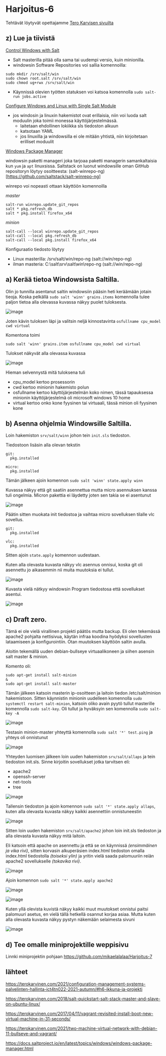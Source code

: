 # Harjoitus-6


Tehtävät löytyvät opettajamme [Tero Karvisen sivuilta](https://terokarvinen.com/2021/configuration-management-systems-palvelinten-hallinta-ict4tn022-2021-autumn/#h6-ikkuna-ja-projekti)

## z) Lue ja tiivistä 

[Control Windows with Salt](https://terokarvinen.com/2018/control-windows-with-salt/)

* Salt masterilla pitää olla sama tai uudempi versio, kuin minionilla.
*  windowsin Software Repositories voi sallia komennoilla:
 ```
sudo mkdir /srv/salt/win
sudo chown root.salt /srv/salt/win
sudo chmod ug+rwx /srv/salt/win
 ```
 * Käynnissä olevien työtten statuksen voi katsoa komennolla `sudo salt-run jobs.active`


[Configure Windows and Linux with Single Salt Module](https://terokarvinen.com/2018/configure-windows-and-linux-with-salt-jinja-if-else-and-grains/)

* jos windosin ja linuxin hakemistot ovat erillaisia, niin voi luoda salt moduulin joka toimii monessa käyttöjärjestelmässä. 
  * laitetaan ehdollinen lokiikka sls tiedoston alkuun
  * katsotaan YAML 
  * jos linuxilla ja windowsilla ei ole mitään yhtistä, niin kirjoitetaan erilliset moduulit

[Windows Package Manager](https://docs.saltproject.io/en/latest/topics/windows/windows-package-manager.html)

windowsin paketti manageri joka tarjoaa paketti managerin samankaltaisia kun `yum` ja `apt` linuxsissa. Saltstack on luonut windowsille oman GitHub repositoryn löytyy osoitteesta: (salt-winrepo-ng)[https://github.com/saltstack/salt-winrepo-ng]

winrepo voi nopeasti ottaan käyttöön komennoilla

*master*

```
salt-run winrepo.update_git_repos
salt * pkg.refresh_db
salt * pkg.install firefox_x64
```

*minion*

```
salt-call --local winrepo.update_git_repos
salt-call --local pkg.refresh_db
salt-call --local pkg.install firefox_x64
```
Konfiguraatio tiedosto löytyy

* Linux masterilla: /srv/salt/win/repo-ng (salt://win/repo-ng)
* ilman masteria: C:\salt\srv\salt\win\repo-ng (salt://win/repo-ng)

## a) Kerää tietoa Windowsista Saltilla.

Olin jo tunnilla asentanut saltin windowsiin pääsin heti keräämään jotain tieoja. Koska pelkällä `sudo salt 'winn' grains.items` komennolla tulee paljon tietoa alla olevassa kuvassa näkyy puolet tuloksesta.  

![image](https://user-images.githubusercontent.com/93308960/144883071-67be5556-e68d-4383-8398-dba029144cfa.png)

Joten kävin tuloksen läpi ja valitsin neljä kinnostavinta `osfullname cpu_model cwd virtual`

Komentona toimi 
```
sudo salt 'winn' grains.item osfullname cpu_model cwd virtual

```

Tulokset näkyvät alla olevassa kuvassa 

![image](https://user-images.githubusercontent.com/93308960/144847916-b0705c3f-541a-4741-83a8-376de7687f13.png)

Hieman selvennystä mitä tuloksena tuli

* cpu_model kertoo prosessorin 
* cwd kertoo minionin hakemisto polun
* osfullname kertoo käyttöjärjestelmän koko nimen, tässä tapauksessa minionin käyttöjärjestelmä oli microsoft windows 10 home
* virtual kertoo onko kone fyysinen tai virtuaali, tässä minion oli fyysinen kone


## b) Asenna ohjelmia Windowsille Saltilla.

Loin hakemiston `srv/salt/winn` johon tein `init.sls` tiedoston. 

Tiedostoon lisäsin alla olevan tekstin
 
```
git:
  pkg.installed

micro:
  pkg.installed
```
Tämän jälkeen ajoin komennon `sudo salt 'winn' state.apply winn`

Kuvassa näkyy että git saatiin asennettua mutta micro asennuksen kanssa tuli ongelmia.
Micron pakettia ei läydetty joten sen takia se ei asentunut

![image](https://user-images.githubusercontent.com/93308960/144851126-1043e979-4199-4119-b164-fac40da6b75e.png)

Päätin sitten muokata init tiedostoa ja vaihtaa micro sovelluksen tilalle vlc sovellus.

```
git:
  pkg.installed

vlc:
  pkg.installed
```
Sitten ajoin `state.apply` komennon uudestaan.

Kuten alla olevasta kuvasta näkyy vlc asennus onnisui, koska git oli asennettu jo aikasemmin nii muita muutoksia ei tullut.

![image](https://user-images.githubusercontent.com/93308960/144857886-c98349e8-fe63-47be-9e0d-e2bb51379906.png)


Kuvasta vielä nätkyy windowsin Program tiedostosa että sovellukset asentui.

![image](https://user-images.githubusercontent.com/93308960/144862133-4e6d2ebb-a833-43c7-9bea-c8c6f07861c7.png)


## c) Draft zero.

Tämä ei ole vielä virallinen projekti päätös mutta backup. Eli olen tekemässä apache2 pohjalta nettisivua, käytän infraa koodina hyödyksi sovellusten lataamiseen ja konfigurointiin. Otan muutoksen käyttöön saltin avulla.

Aloitin tekemällä uuden debian-bullseye virtuaalikoneen ja siihen asensin salt master & minion. 

Komento oli:
```
sudo apt-get install salt-minion
&
sudo apt-get install salt-master
```
Tämän jälkeen katsoin masterin ip-osoitteen ja laitoin tiedon /etc/salt/minion hakemistoon. Sitten käynnistin minionin uudelleen komennolla `sudo systemctl restart salt-minion`, katsoin oliko avain pyytö tullut masterille komennolla `sudo salt-key`. Oli tullut ja hyväksyin sen komennolla `sudo salt-key -A`

![image](https://user-images.githubusercontent.com/93308960/145073179-507690d1-0e4e-472a-89a0-720d8f8b4c75.png)

Testasin minion-master yhteyttä komennolla `sudo salt '*' test.ping`  ja yhteys oli onnistunut

![image](https://user-images.githubusercontent.com/93308960/145073234-08c90899-a67e-48e0-9684-c31bed3e3e39.png)

Yhteyden luomisen jälkeen loin uuden hakemiston `srv/salt/allaps` ja tein tiedoston init.sls. Sinne kirjoitin sovellukset jotka tarvitsen eli:

* apache2
* openssh-server
* net-tools
* tree

![image](https://user-images.githubusercontent.com/93308960/145077502-2dee1508-c5d1-4b35-91e7-cec7417ab598.png)

Tallensin tiedoston ja ajoin komennon `sudo salt '*' state.apply allaps`, kuten alla olevasta kuvasta näkyy kaikki asennettiin onnistuneestin

![image](https://user-images.githubusercontent.com/93308960/145077291-625c37a4-0c54-4f9d-9104-83b7c1e827ae.png)

Sitten loin uuden hakemiston `srv/salt/apache2` johon loin init.sls tiedoston ja alla olevasta kuvasta näkyy mitä laitoin.

Eli katsoin että apache on asennettu ja että se on käynnissä *(ensimmäinen ja vika rivi)*, sitten korvasin alkuperäsien index.html tiedoston omalla index.html tiedostolla *(toiseksi ylin)* ja yritin vielä saada palomuuriin reiän apache2 sovellukselle *(tokavika rivi)*.

![image](https://user-images.githubusercontent.com/93308960/145083899-86aeb9bc-c4f8-438c-b0ee-286a6ecca71c.png)

Ajoin komennon `sudo salt '*' state.apply apache2`

![image](https://user-images.githubusercontent.com/93308960/145079774-a0af2ddf-e9e4-4efc-90ac-a756b190d81d.png)


![image](https://user-images.githubusercontent.com/93308960/145079811-d3bc5068-3d52-4ee8-9c9c-f323fba6943c.png)

Kuten yllä olevista kuvistä näkyy kaikki muut muutokset onnistui paitsi palomuuri asetus, en vielä tällä hetkellä osannut korjaa asiaa.
Mutta kuten alla olevasta kuvasta näkyy pystyn näkemään selaimesta sivuni

![image](https://user-images.githubusercontent.com/93308960/145080851-76fc8e23-f9f6-40aa-b990-f0c7dc64cb9d.png)



## d) Tee omalle miniprojektille weppisivu

Linnki miniprojektin pohjaan https://github.com/mikaelalalaa/Harjoitus-7


## lähteet 

https://terokarvinen.com/2021/configuration-management-systems-palvelinten-hallinta-ict4tn022-2021-autumn/#h6-ikkuna-ja-projekti

https://terokarvinen.com/2018/salt-quickstart-salt-stack-master-and-slave-on-ubuntu-linux/

https://terokarvinen.com/2017/04/11/vagrant-revisited-install-boot-new-virtual-machine-in-31-seconds/

https://terokarvinen.com/2021/two-machine-virtual-network-with-debian-11-bullseye-and-vagrant/

https://docs.saltproject.io/en/latest/topics/windows/windows-package-manager.html
